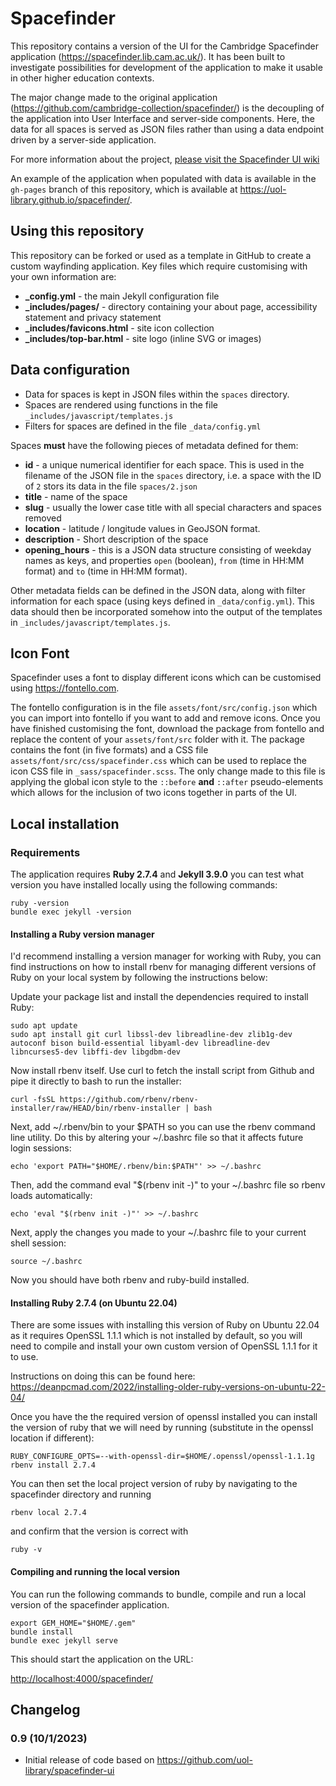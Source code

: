 Spacefinder
===========

This repository contains a version of the UI for the Cambridge Spacefinder application (https://spacefinder.lib.cam.ac.uk/). It has been built to investigate possibilities for development of the application to make it usable in other higher education contexts.

The major change made to the original application (https://github.com/cambridge-collection/spacefinder/) is the decoupling of the application into User Interface and server-side components. Here, the data for all spaces is served as JSON files rather than using a data endpoint driven by a server-side application.

For more information about the project, [please visit the Spacefinder UI wiki](https://github.com/uol-library/spacefinder-ui/wiki/)

An example of the application when populated with data is available in the `gh-pages` branch of this repository, which is available at https://uol-library.github.io/spacefinder/.

Using this repository
---------------------

This repository can be forked or used as a template in GitHub to create a custom wayfinding application. Key files which require customising with your own information are:

* **_config.yml** - the main Jekyll configuration file
* **_includes/pages/** - directory containing your about page, accessibility statement and privacy statement
* **_includes/favicons.html** - site icon collection
* **_includes/top-bar.html** - site logo (inline SVG or images)

Data configuration
------------------

* Data for spaces is kept in JSON files within the `spaces` directory. 
* Spaces are rendered using functions in the file `_includes/javascript/templates.js`
* Filters for spaces are defined in the file `_data/config.yml`

Spaces **must** have the following pieces of metadata defined for them:

* **id** - a unique numerical identifier for each space. This is used in the filename of the JSON file in the `spaces` directory, i.e. a space with the ID of `2` stors its data in the file `spaces/2.json`
* **title** - name of the space
* **slug** - usually the lower case title with all special characters and spaces removed
* **location** - latitude / longitude values in GeoJSON format.
* **description** - Short description of the space
* **opening_hours** - this is a JSON data structure consisting of weekday names as keys, and properties `open` (boolean), `from` (time in HH:MM format) and `to` (time in HH:MM format).

Other metadata fields can be defined in the JSON data, along with filter information for each space (using keys defined in `_data/config.yml`). This data should then be incorporated somehow into the output of the templates in `_includes/javascript/templates.js`.

Icon Font
---------

Spacefinder uses a font to display different icons which can be customised using https://fontello.com.

The fontello configuration is in the file `assets/font/src/config.json` which you can import into fontello if you want to add and remove icons. Once you have finished customising the font, download the package from fontello and replace the content of your `assets/font/src` folder with it. The package contains the font (in five formats) and a CSS file `assets/font/src/css/spacefinder.css` which can be used to replace the icon CSS file in `_sass/spacefinder.scss`. The only change made to this file is applying the global icon style to the `::before` **and** `::after` pseudo-elements which allows for the inclusion of two icons together in parts of the UI.

Local installation
------------------

### Requirements

The application requires **Ruby 2.7.4** and **Jekyll 3.9.0** you can test what version you have installed locally using the following commands:

    ruby -version
    bundle exec jekyll -version

#### Installing a Ruby version manager

I'd recommend installing a version manager for working with Ruby, you can find instructions on how to install
rbenv for managing different versions of Ruby on your local system by following the instructions below:

Update your package list and install the dependencies required to install Ruby:

    sudo apt update
    sudo apt install git curl libssl-dev libreadline-dev zlib1g-dev autoconf bison build-essential libyaml-dev libreadline-dev libncurses5-dev libffi-dev libgdbm-dev

Now install rbenv itself. Use curl to fetch the install script from Github and pipe it directly to bash to run the installer:

    curl -fsSL https://github.com/rbenv/rbenv-installer/raw/HEAD/bin/rbenv-installer | bash

Next, add ~/.rbenv/bin to your $PATH so you can use the rbenv command line utility. Do this by altering your ~/.bashrc file so that it affects future login sessions:

    echo 'export PATH="$HOME/.rbenv/bin:$PATH"' >> ~/.bashrc

Then, add the command eval "$(rbenv init -)" to your ~/.bashrc file so rbenv loads automatically:

    echo 'eval "$(rbenv init -)"' >> ~/.bashrc

Next, apply the changes you made to your ~/.bashrc file to your current shell session:

    source ~/.bashrc

Now you should have both rbenv and ruby-build installed.

#### Installing Ruby 2.7.4 (on Ubuntu 22.04)
There are some issues with installing this version of Ruby on Ubuntu 22.04 as it
requires OpenSSL 1.1.1 which is not installed by default, so you will need to compile and
install your own custom version of OpenSSL 1.1.1 for it to use.

Instructions on doing this can be found here:
https://deanpcmad.com/2022/installing-older-ruby-versions-on-ubuntu-22-04/

Once you have the the required version of openssl installed you can install the version of ruby that
we will need by running (substitute in the openssl location if different):

    RUBY_CONFIGURE_OPTS=--with-openssl-dir=$HOME/.openssl/openssl-1.1.1g rbenv install 2.7.4

You can then set the local project version of ruby by navigating to the spacefinder directory and running

    rbenv local 2.7.4

and confirm that the version is correct with

    ruby -v

#### Compiling and running the local version

You can run the following commands to bundle, compile and run a local version of the spacefinder application.

    export GEM_HOME="$HOME/.gem"
    bundle install
    bundle exec jekyll serve

This should start the application on the URL:

[http://localhost:4000/spacefinder/](http://localhost:4000/spacefinder/)

Changelog
---------

### 0.9 (10/1/2023)

* Initial release of code based on https://github.com/uol-library/spacefinder-ui

